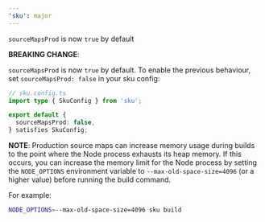 ```yaml
---
'sku': major
---
```


`sourceMapsProd` is now `true` by default

**BREAKING CHANGE**:

`sourceMapsProd` is now `true` by default. To enable the previous behaviour, set `sourceMapsProd: false` in your sku config:

```ts
// sku.config.ts
import type { SkuConfig } from 'sku';

export default {
  sourceMapsProd: false,
} satisfies SkuConfig;
```

**NOTE**: Production source maps can increase memory usage during builds to the point where the Node process exhausts its heap memory. If this occurs, you can increase the memory limit for the Node process by setting the `NODE_OPTIONS` environment variable to `--max-old-space-size=4096` (or a higher value) before running the build command.

For example:

```sh
NODE_OPTIONS=--max-old-space-size=4096 sku build
```
